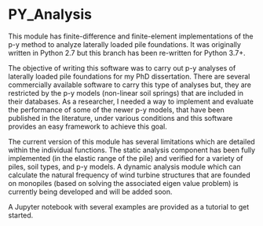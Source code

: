 # PY_Analysis
This module has finite-difference and finite-element implementations of the p-y method to analyze laterally loaded pile foundations. It was originally written in Python 2.7 but this branch has been re-written for Python 3.7+.

The objective of writing this software was to carry out p-y analyses of laterally loaded pile foundations for my PhD dissertation. There are several commercially available software to carry this type of analyses but, they are restricted by the p-y models (non-linear soil springs) that are included in their databases. As a researcher, I needed a way to implement and evaluate the performance of some of the newer p-y models, that have been published in the literature, under various conditions and this software provides an easy framework to achieve this goal.

The current version of this module has several limitations which are detailed within the individual functions. The static analysis component has been fully implemented (in the elastic range of the pile) and verified for a variety of piles, soil types, and p-y models. A dynamic analysis module which can calculate the natural frequency of wind turbine structures that are founded on monopiles (based on solving the associated eigen value problem) is currently being developed and will be added soon.

A Jupyter notebook with several examples are provided as a tutorial to get started.

